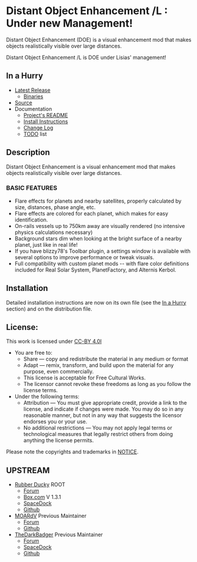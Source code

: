 # Distant Object Enhancement /L : Under new Management!

Distant Object Enhancement (DOE) is a visual enhancement mod that makes objects realistically visible over large distances.

Distant Object Enhancement /L is DOE under Lisias' management!


## In a Hurry

* [Latest Release](https://github.com/net-lisias-ksp/DistantObject/releases)
	+ [Binaries](https://github.com/net-lisias-ksp/DistantObject/tree/Archive)
* [Source](https://github.com/net-lisias-ksp/DistantObject)
* Documentation
	+ [Project's README](https://github.com/net-lisias-ksp/DistantObject/blob/master/README.md)
	+ [Install Instructions](https://github.com/net-lisias-ksp/DistantObject/blob/master/INSTALL.md)
	+ [Change Log](./CHANGE_LOG.md)
	+ [TODO](./TODO.md) list


## Description

Distant Object Enhancement is a visual enhancement mod that makes objects realistically visible over large distances.

### BASIC FEATURES

* Flare effects for planets and nearby satellites, properly calculated by size, distances, phase angle, etc.
* Flare effects are colored for each planet, which makes for easy identification.
* On-rails vessels up to 750km away are visually rendered (no intensive physics calculations necessary)
* Background stars dim when looking at the bright surface of a nearby planet, just like in real life!
* If you have blizzy78's Toolbar plugin, a settings window is available with several options to improve performance or tweak visuals.
* Full compatibility with custom planet mods -- with flare color definitions included for Real Solar System, PlanetFactory, and Alternis Kerbol.


## Installation

Detailed installation instructions are now on its own file (see the [In a Hurry](#in-a-hurry) section) and on the distribution file.

## License:

This work is licensed under [CC-BY 4.0I](https://creativecommons.org/licenses/by/4.0/)

* You are free to:
	+ Share — copy and redistribute the material in any medium or format
	+ Adapt — remix, transform, and build upon the material for any purpose, even commercially.
	+ This license is acceptable for Free Cultural Works.
	+ The licensor cannot revoke these freedoms as long as you follow the license terms.
* Under the following terms:
	+ Attribution — You must give appropriate credit, provide a link to the license, and indicate if changes were made. You may do so in any reasonable manner, but not in any way that suggests the licensor endorses you or your use.
	+ No additional restrictions — You may not apply legal terms or technological measures that legally restrict others from doing anything the license permits.

Please note the copyrights and trademarks in [NOTICE](./NOTICE).


## UPSTREAM

* [Rubber Ducky](https://forum.kerbalspaceprogram.com/index.php?/profile/26395-rubber-ducky/) ROOT
	+ [Forum](https://forum.kerbalspaceprogram.com/index.php?/topic/63457-*)
	+ [Box.com](https://app.box.com/s/7xdwo92oc00dkjxkilwb) V 1.3.1
	+ [SpaceDock](https://spacedock.info/mod/?????/?????)
	+ [Github](https://github.com/duckytopia/DistantObject)
* [MOARdV](https://forum.kerbalspaceprogram.com/index.php?/profile/60950-moardv/) Previous Maintainer
	+ [Forum](https://forum.kerbalspaceprogram.com/index.php?/topic/89214-*) 
	+ [Github](https://github.com/MOARdV/DistantObject/)
* [TheDarkBadger](https://forum.kerbalspaceprogram.com/index.php?/profile/201198-thedarkbadger/) Previous Maintainer
	+ [Forum](https://forum.kerbalspaceprogram.com/index.php?/topic/189759-*/) 
	+ [SpaceDock](https://spacedock.info/mod/2274/Distant%20Object%20Enhancement%20Continued)
	+ [Github](https://github.com/TheDarkBadger/DistantObject)
